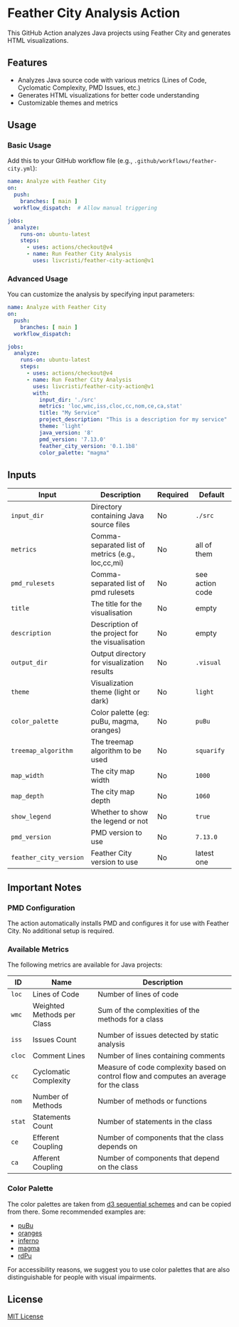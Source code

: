 # Feather City Analysis Action

This GitHub Action analyzes Java projects using Feather City and generates HTML visualizations.

## Features

- Analyzes Java source code with various metrics (Lines of Code, Cyclomatic Complexity, PMD Issues, etc.)
- Generates HTML visualizations for better code understanding
- Customizable themes and metrics

## Usage

### Basic Usage

Add this to your GitHub workflow file (e.g., `.github/workflows/feather-city.yml`):

```yaml
name: Analyze with Feather City
on:
  push:
    branches: [ main ]
  workflow_dispatch:  # Allow manual triggering

jobs:
  analyze:
    runs-on: ubuntu-latest
    steps:
      - uses: actions/checkout@v4
      - name: Run Feather City Analysis
        uses: livcristi/feather-city-action@v1
```

### Advanced Usage

You can customize the analysis by specifying input parameters:

```yaml
name: Analyze with Feather City
on:
  push:
    branches: [ main ]
  workflow_dispatch:

jobs:  
  analyze:  
    runs-on: ubuntu-latest  
    steps:  
      - uses: actions/checkout@v4   
      - name: Run Feather City Analysis  
        uses: livcristi/feather-city-action@v1 
        with:  
          input_dir: './src'  
          metrics: 'loc,wmc,iss,cloc,cc,nom,ce,ca,stat'  
          title: "My Service"  
          project_description: "This is a description for my service"  
          theme: 'light'  
          java_version: '8'  
          pmd_version: '7.13.0'  
          feather_city_version: '0.1.1b8'  
          color_palette: "magma"
```

## Inputs

| Input                  | Description                                       | Required | Default         |
| ---------------------- | ------------------------------------------------- | -------- | --------------- |
| `input_dir`            | Directory containing Java source files            | No       | `./src`         |
| `metrics`              | Comma-separated list of metrics (e.g., loc,cc,mi) | No       | all of them     |
| `pmd_rulesets`         | Comma-separated list of pmd rulesets              | No       | see action code |
| `title`                | The title for the visualisation                   | No       | empty           |
| `description`          | Description of the project for the visualisation  | No       | empty           |
| `output_dir`           | Output directory for visualization results        | No       | `.visual`       |
| `theme`                | Visualization theme (light or dark)               | No       | `light`         |
| `color_palette`        | Color palette (eg: puBu, magma, oranges)          | No       | `puBu`          |
| `treemap_algorithm`    | The treemap algorithm to be used                  | No       | `squarify`      |
| `map_width`            | The city map width                                | No       | `1000`          |
| `map_depth`            | The city map depth                                | No       | `1060`          |
| `show_legend`          | Whether to show the legend or not                 | No       | `true`          |
| `pmd_version`          | PMD version to use                                | No       | `7.13.0`        |
| `feather_city_version` | Feather City version to use                       | No       | latest one      |

## Important Notes

### PMD Configuration

The action automatically installs PMD and configures it for use with Feather City. No additional setup is required.

### Available Metrics

The following metrics are available for Java projects:

| ID     | Name                       | Description                                                                            |
| ------ | -------------------------- | -------------------------------------------------------------------------------------- |
| `loc`  | Lines of Code              | Number of lines of code                                                                |
| `wmc`  | Weighted Methods per Class | Sum of the complexities of the methods for a class                                     |
| `iss`  | Issues Count               | Number of issues detected by static analysis                                           |
| `cloc` | Comment Lines              | Number of lines containing comments                                                    |
| `cc`   | Cyclomatic Complexity      | Measure of code complexity based on control flow and computes an average for the class |
| `nom`  | Number of Methods          | Number of methods or functions                                                         |
| `stat` | Statements Count           | Number of statements in the class                                                      |
| `ce`   | Efferent Coupling          | Number of components that the class depends on                                         |
| `ca`   | Afferent Coupling          | Number of components that depend on the class                                          |

### Color Palette

The color palettes are taken from [d3 sequential schemes](https://d3js.org/d3-scale-chromatic/sequential) and can be copied from there. Some recommended examples are:
- [puBu](https://d3js.org/d3-scale-chromatic/sequential#interpolatePuBu)
- [oranges](https://d3js.org/d3-scale-chromatic/sequential#interpolateOranges)
- [inferno](https://d3js.org/d3-scale-chromatic/sequential#interpolateInferno)
- [magma](https://d3js.org/d3-scale-chromatic/sequential#interpolateMagma)
- [rdPu](https://d3js.org/d3-scale-chromatic/sequential#interpolateRdPu)

For accessibility reasons, we suggest you to use color palettes that are also distinguishable for people with visual impairments.
## License

[MIT License](LICENSE)